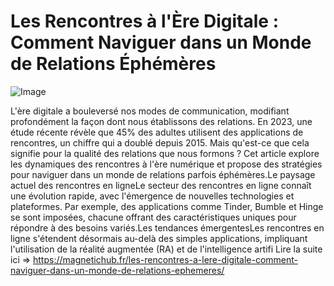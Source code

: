 # Les Rencontres à l'Ère Digitale : Comment Naviguer dans un Monde de Relations Éphémères

![Image](https://images.pexels.com/photos/31953115/pexels-photo-31953115.jpeg?auto=compress&cs=tinysrgb&h=650&w=940)

L'ère digitale a bouleversé nos modes de communication, modifiant profondément la façon dont nous établissons des relations. En 2023, une étude récente révèle que 45% des adultes utilisent des applications de rencontres, un chiffre qui a doublé depuis 2015. Mais qu'est-ce que cela signifie pour la qualité des relations que nous formons ? Cet article explore les dynamiques des rencontres à l'ère numérique et propose des stratégies pour naviguer dans un monde de relations parfois éphémères.Le paysage actuel des rencontres en ligneLe secteur des rencontres en ligne connaît une évolution rapide, avec l'émergence de nouvelles technologies et plateformes. Par exemple, des applications comme Tinder, Bumble et Hinge se sont imposées, chacune offrant des caractéristiques uniques pour répondre à des besoins variés.Les tendances émergentesLes rencontres en ligne s'étendent désormais au-delà des simples applications, impliquant l'utilisation de la réalité augmentée (RA) et de l'intelligence artifi Lire la suite ici => https://magnetichub.fr/les-rencontres-a-lere-digitale-comment-naviguer-dans-un-monde-de-relations-ephemeres/
